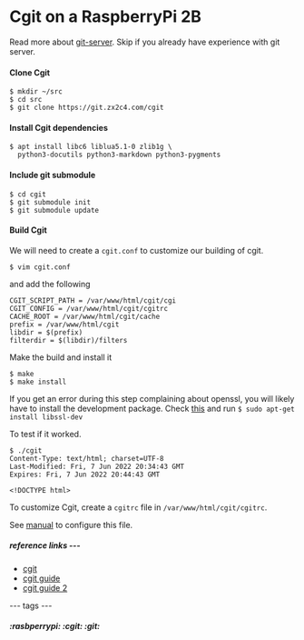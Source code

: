 # Cgit on a RaspberryPi 2B

Read more about [git-server](git-server.md). Skip if you already have experience with git server.

#### Clone Cgit

```
$ mkdir ~/src
$ cd src
$ git clone https://git.zx2c4.com/cgit
```

#### Install Cgit dependencies

```
$ apt install libc6 liblua5.1-0 zlib1g \
  python3-docutils python3-markdown python3-pygments
```

#### Include git submodule

```
$ cd cgit
$ git submodule init
$ git submodule update
```

#### Build Cgit

We will need to create a `cgit.conf` to customize our building of cgit.
```
$ vim cgit.conf
```

and add the following

```
CGIT_SCRIPT_PATH = /var/www/html/cgit/cgi
CGIT_CONFIG = /var/www/html/cgit/cgitrc
CACHE_ROOT = /var/www/html/cgit/cache
prefix = /var/www/html/cgit
libdir = $(prefix)
filterdir = $(libdir)/filters
```

Make the build and install it
```
$ make
$ make install
```

If you get an error during this step complaining about openssl, you will likely have to install the development package. Check [this](https://stackoverflow.com/questions/3016956/how-do-i-install-the-openssl-libraries-on-ubuntu/3016986#3016986) and run `$ sudo apt-get install libssl-dev`

To test if it worked.

```
$ ./cgit
Content-Type: text/html; charset=UTF-8
Last-Modified: Fri, 7 Jun 2022 20:34:43 GMT
Expires: Fri, 7 Jun 2022 20:44:43 GMT

<!DOCTYPE html>
```

To customize Cgit, create a `cgitrc` file in `/var/www/html/cgit/cgitrc`.

See [manual](https://git.zx2c4.com/cgit/tree/cgitrc.5.txt) to configure this file.

##### reference links ---
- [cgit](https://git.zx2c4.com/cgit/about/)
- [cgit guide](https://bryanbrattlof.com/cgit-nginx-gitolite-a-personal-git-server/)
- [cgit guide 2](https://landchad.net/cgit/)

--- tags ---
##### :rasbperrypi: :cgit: :git:
